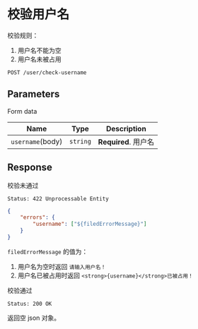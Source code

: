 # 校验用户名

校验规则：

1. 用户名不能为空
2. 用户名未被占用

```text
POST /user/check-username
```

## Parameters

Form data

| Name             | Type     | Description          |
| ---------------- | -------- | -------------------- |
| `username`(body) | `string` | **Required**. 用户名 |

## Response

校验未通过

```text
Status: 422 Unprocessable Entity
```

```json
{
    "errors": {
        "username": ["${filedErrorMessage}"]
    }
}
```

`filedErrorMessage` 的值为：

1. 用户名为空时返回 `请输入用户名！`
2. 用户名已被占用时返回 `<strong>{username}</strong>已被占用！`

校验通过

```text
Status: 200 OK
```

返回空 json 对象。